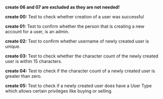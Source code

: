 **create 06 and 07 are excluded as they are not needed!**

**create 00:** Test to check whether creation of a user was successful

**create 01:** Test to confirm whether the person that is 
			creating a new account for a user, is an admin.
			
**create 02:** Test to confirm whether username of newly created user is unique. 

**create 03:** Test to check whether the character count of the newly 
			created user is within 15 characters.
			
**create 04:** Test to check if the character count of a newly created user is 
			greater than zero.
			
**create 05:** Test to check if a newly created user does have a User Type which 
			allows certain privileges like buying or selling.
